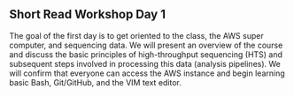 ## Short Read Workshop Day 1
The goal of the first day is to get oriented to the class, the AWS super computer, and sequencing data. We will present an overview of the course and discuss the basic principles of high-throughput sequencing (HTS) and subsequent steps involved in processing this data (analysis pipelines). We will confirm that everyone can access the AWS instance and begin learning basic Bash, Git/GitHub, and the VIM text editor.
